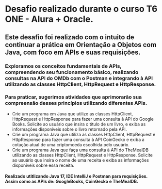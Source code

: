 # Desafio realizado durante o curso T6 ONE - Alura + Oracle.
## Este desafio foi realizado com o intuito de continuar a prática em Orientação a Objetos com Java, com foco em APIs e suas requisições.
### Exploramos os conceitos fundamentais de APIs, compreendendo seu funcionamento básico, realizando consultas na API do OMDb com o Postman e integrando à API utilizando as classes HttpClient, HttpRequest e HttpResponse.
### Para praticar, sugerimos atividades que aprimorarão sua compreensão desses princípios utilizando diferentes APIs.
 - Crie um programa em Java que utilize as classes HttpClient, HttpRequest e HttpResponse para fazer uma consulta à API do Google Books. Solicite ao usuário que insira o título de um livro, e exiba as informações disponíveis sobre o livro retornado pela API.
 - Crie um programa Java que utiliza as classes HttpClient, HttpRequest e HttpResponse para fazer uma consulta à API CoinGecko e exiba a cotação atual de uma criptomoeda escolhida pelo usuário.
 - Crie um programa Java que faça uma consulta à API do TheMealDB utilizando as classes HttpClient, HttpRequest e HttpResponse. Solicite ao usuário que insira o nome de uma receita e exiba as informações disponíveis sobre essa receita.


#### Realizado utitlizando Java 17, IDE IntelliJ e Postman para requisições. Assim como as APIs de: GoogleBooks, CoinGecko e TheMealDB.
